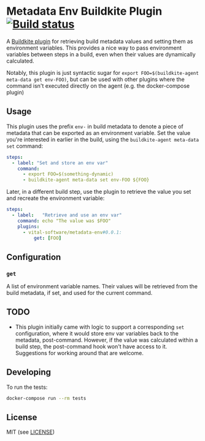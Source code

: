 # Metadata Env Buildkite Plugin [![Build status](https://badge.buildkite.com/bbe46dcd1115c367a4a8018bd0df56059f72da1feb76a88e66.svg?branch=master)](https://buildkite.com/vital/metadata-env-buildkite-plugin)

A [Buildkite plugin](https://buildkite.com/docs/agent/v3/plugins) for
retrieving build metadata values and setting them as environment variables.
This provides a nice way to pass environment variables between steps in a
build, even when their values are dynamically calculated.

Notably, this plugin is just syntactic sugar for `export FOO=$(buildkite-agent
meta-data get env-FOO)`, but can be used with other plugins where the command
isn't executed directly on the agent (e.g. the docker-compose plugin)

## Usage

This plugin uses the prefix `env-` in build metadata to denote a piece of
metadata that can be exported as an environment variable. Set the value you're
interested in earlier in the build, using the `buildkite-agent meta-data set`
command:

```yaml
steps:
  - label: "Set and store an env var"
    command:
      - export FOO=$(something-dynamic)
      - buildkite-agent meta-data set env-FOO ${FOO}
```

Later, in a different build step, use the plugin to retrieve the value you set
and recreate the environment variable:

```yaml
steps:
  - label:   "Retrieve and use an env var"
    command: echo "The value was $FOO"
    plugins:
      - vital-software/metadata-env#0.0.1:
          get: [FOO]
```

## Configuration

### `get`

A list of environment variable names. Their values will be retrieved from the
build metadata, if set, and used for the current command.

## TODO

- This plugin initially came with logic to support a corresponding `set`
  configuration, where it would store env var variables back to the metadata,
  post-command. However, if the value was calculated within a build step, the
  post-command hook won't have access to it. Suggestions for working around
  that are welcome.

## Developing

To run the tests:

```bash
docker-compose run --rm tests
```


## License

MIT (see [LICENSE](LICENSE))
